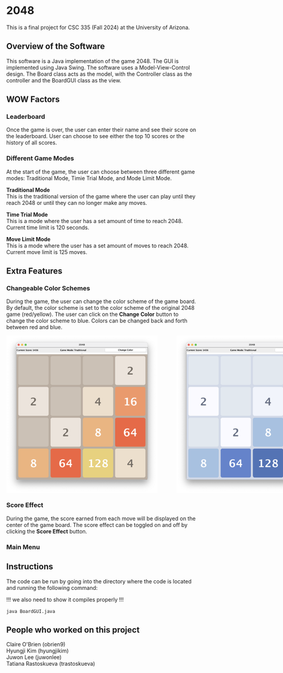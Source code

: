 # 2048

This is a final project for CSC 335 (Fall 2024) at the University of Arizona.

## Overview of the Software

This software is a Java implementation of the game 2048. The GUI is implemented using Java Swing. The software uses a Model-View-Control design. The Board class acts as the model, with the Controller class as the controller and the BoardGUI class as the view.

## WOW Factors

### Leaderboard

Once the game is over, the user can enter their name and see their score on the leaderboard. User can choose to see either the top 10 scores or the history of all scores.

<!-- insert screenshot -->

### Different Game Modes

At the start of the game, the user can choose between three different game modes: Traditional Mode, Timie Trial Mode, and Mode Limit Mode.

**Traditional Mode**\
This is the traditional version of the game where the user can play until they reach 2048 or until they can no longer make any moves.

**Time Trial Mode**\
This is a mode where the user has a set amount of time to reach 2048. Current time limit is 120 seconds.

**Move Limit Mode**\
This is a mode where the user has a set amount of moves to reach 2048. Current move limit is 125 moves.

## Extra Features

### Changeable Color Schemes

During the game, the user can change the color scheme of the game board. By default, the color scheme is set to the color scheme of the original 2048 game (red/yellow). The user can click on the **Change Color** button to change the color scheme to blue. Colors can be changed back and forth between red and blue.

<!-- insert screenshot -->
<div style="display: flex; gap: 50px;">
    <img src="https://github.com/hyungjikim26/finalProject335/blob/main/images/game_screenshot_red.png" width=400>
    <img src="https://github.com/hyungjikim26/finalProject335/blob/main/images/game_screenshot_blue.png" width=400>
</div>

### Score Effect

During the game, the score earned from each move will be displayed on the center of the game board. The score effect can be toggled on and off by clicking the **Score Effect** button.

### Main Menu

## Instructions

The code can be run by going into the directory where the code is located and running the following command:

!!! we also need to show it compiles properly !!!

```
java BoardGUI.java
```

## People who worked on this project

Claire O'Brien (obrien9)\
Hyungji Kim (hyungjikim)\
Juwon Lee (juwonlee)\
Tatiana Rastoskueva (trastoskueva)
